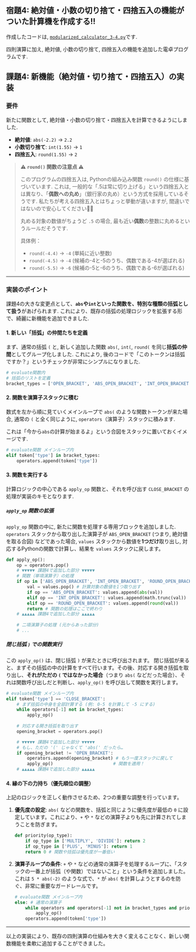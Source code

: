 ## 宿題4: 絶対値・小数の切り捨て・四捨五入の機能がついた計算機を作成する!!

作成したコードは, [`modularized_calculator_3-4.py`](modularized_calculator_3-4.py)です.


四則演算に加え, 絶対値, 小数の切り捨て, 四捨五入の機能を追加した電卓プログラムです.


## 課題4: 新機能（絶対値・切り捨て・四捨五入）の実装

### 要件

新たに関数として, 絶対値・小数の切り捨て・四捨五入を計算できるようにしました.

- **絶対値**: `abs(-2.2)` → `2.2`
- **小数切り捨て**: `int(1.55)` → `1`
- **四捨五入**: `round(1.55)` → `2`

> **⚠️ `round()` 関数の注意点 ⚠️**
> 
> このプログラムの四捨五入は, Pythonの組み込み関数 `round()` の仕様に基づいています.
> これは, 一般的な「.5は常に切り上げる」という四捨五入とは異なり、「**偶数への丸め**」（銀行家の丸め）という方式を採用しているそうです. 私たちが考える四捨五入とはちょっと挙動が違いますが, 間違いではないので安心してください😮‍💨
> 
> 丸める対象の数値がちょうど `.5` の場合, 最も近い**偶数**の整数に丸めるというルールだそうです.
> 
> 具体例：
> * `round(-4.4)` → `-4` (単純に近い整数)
> * `round(-4.5)` → `-4` (候補の-4と-5のうち、偶数である-4が選ばれる)
> * `round(-5.5)` → `-6` (候補の-5と-6のうち、偶数である-6が選ばれる)

---

### 実装のポイント

課題4の大きな変更点として、**`abs`や`int`といった関数を、特別な種類の括弧として扱う**があげられます. これにより、既存の括弧の処理ロジックを拡張する形で、綺麗に新機能を追加できました.

#### 1. 新しい「括弧」の仲間たちを定義

まず、通常の括弧 `(` と, 新しく追加した関数 `abs(`, `int(`, `round(` を同じ**括弧の仲間**としてグループ化しました. これにより, 後のコードで「このトークンは括弧ですか？」というチェックが非常にシンプルになりました.

```python
# evaluate関数内
# 括弧のリストを定義
bracket_types = ['OPEN_BRACKET', 'ABS_OPEN_BRACKET', 'INT_OPEN_BRACKET', 'ROUND_OPEN_BRACKET']
```

#### 2. 関数を演算子スタックに積む

数式を左から順に見ていくメインループで `abs(` のような関数トークンが来た場合, 通常の `(` と全く同じように, `operators`（演算子）スタックに積みます.

これは「今から`abs`の計算が始まるよ」という合図をスタックに置いておくイメージです.

```python
# evaluate関数 メインループ内
elif token['type'] in bracket_types:
    operators.append(token['type'])
```

#### 3. 関数を実行する

計算ロジックの中心である `apply_op` 関数と、それを呼び出す `CLOSE_BRACKET` の処理が実装のキモとなります.

##### `apply_op` 関数の拡張

`apply_op` 関数の中に, 新たに関数を処理する専用ブロックを追加しました. `operators` スタックから取り出した演算子が `ABS_OPEN_BRACKET` (つまり, 絶対値を取る合図) などであった場合, `values` スタックから数値を**1つだけ**取り出し, 対応するPythonの関数で計算し、結果を `values` スタックに戻します。

```python
def apply_op():
    op = operators.pop()
    # ▼▼▼▼▼ 課題4で追加した部分 ▼▼▼▼▼
    # 関数（単項演算子）の処理
    if op in ['ABS_OPEN_BRACKET', 'INT_OPEN_BRACKET', 'ROUND_OPEN_BRACKET']:
        val = values.pop() # 計算対象の数値を1つ取り出す
        if op == 'ABS_OPEN_BRACKET': values.append(abs(val))
        elif op == 'INT_OPEN_BRACKET': values.append(math.trunc(val))
        elif op == 'ROUND_OPEN_BRACKET': values.append(round(val))
        return # 関数の処理はここで終わり
    # ▲▲▲▲▲ 課題4で追加した部分 ▲▲▲▲▲
    
    # 二項演算子の処理 (元からあった部分)
    # ...
```

##### 閉じ括弧 `)` での関数実行

この `apply_op()` は、閉じ括弧 `)` が来たときに呼び出されます。
閉じ括弧が来ると、まずその括弧の中の計算をすべて行います。その後、対応する開き括弧を取り出し、**それがただの `(` ではなかった場合**（つまり `abs(` などだった場合）、それは関数呼び出しだと判断し、`apply_op()` を呼び出して関数を実行します。

```python
# evaluate関数 メインループ内
elif token['type'] == 'CLOSE_BRACKET':
    # まず括弧の中身を全部計算する (例: 0-5 を計算して -5 にする)
    while operators[-1] not in bracket_types:
        apply_op()
    
    # 対応する開き括弧を取り出す
    opening_bracket = operators.pop()

    # ▼▼▼▼▼ 課題4で追加した部分 ▼▼▼▼▼
    # もし、ただの '(' じゃなくて 'abs(' だったら…
    if opening_bracket != 'OPEN_BRACKET':
        operators.append(opening_bracket) # もう一度スタックに戻して
        apply_op()                       # 関数を適用！
    # ▲▲▲▲▲ 課題4で追加した部分 ▲▲▲▲▲
```

#### 4. 縁の下の力持ち（優先順位の調整）

上記のロジックを正しく動作させるため、2つの重要な調整を行っています。

1.  **優先度の設定**: `abs(` などの関数を、括弧と同じように優先度が最低の `0` に設定しています。これにより、`+` や `*` などの演算子よりも先に計算されてしまうことを防ぎます。

    ```python
    def priority(op_type):
        if op_type in ['MULTIPLY', 'DIVIDE']: return 2
        if op_type in ['PLUS', 'MINUS']: return 1
        return 0 # 関数や括弧は優先度が一番低い
    ```

2.  **演算子ループの条件**: `+` や `*` などの通常の演算子を処理するループに、「スタックの一番上が括弧（や関数）ではないこと」という条件を追加しました。これは `5 * abs(-2)` のような式で、`*` が `abs(` を計算しようとするのを防ぐ、非常に重要なガードレールです。

    ```python
    # evaluate関数 メインループ内
    else: # 通常の演算子
        while operators and operators[-1] not in bracket_types and priority(operators[-1]) >= priority(token['type']):
            apply_op()
        operators.append(token['type'])
    ```

---

以上の実装により、既存の四則演算の仕組みを大きく変えることなく、新しい関数機能を柔軟に追加することができました。